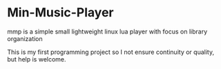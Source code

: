 # Min-Music-Player
mmp is a simple small lightweight linux lua player with focus on library organization

This is my first programming project so I not ensure continuity or quality, but help
is welcome.
